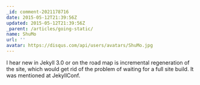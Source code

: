 ```yaml
---
_id: comment-2021178716
date: 2015-05-12T21:39:56Z
updated: 2015-05-12T21:39:56Z
_parent: /articles/going-static/
name: ShuMo
url: ''
avatar: https://disqus.com/api/users/avatars/ShuMo.jpg
---
```


I hear new in Jekyll 3.0 or on the road map is incremental regeneration of the
site, which would get rid of the problem of waiting for a full site build. It
was mentioned at JekyllConf.
